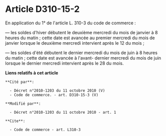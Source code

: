 # Article D310-15-2

En application du 1° de l'article L. 310-3 du code de commerce : 

― les soldes d'hiver débutent le deuxième mercredi du mois de janvier à 8 heures du matin ; cette date est avancée au premier
mercredi du mois de janvier lorsque le deuxième mercredi intervient après le 12 du mois ; 

― les soldes d'été débutent le dernier mercredi du mois de juin à 8 heures du matin ; cette date est avancée à l'avant-
dernier mercredi du mois de juin lorsque le dernier mercredi intervient après le 28 du mois.

**Liens relatifs à cet article**

	**Cité par**:

	  - Décret n°2010-1203 du 11 octobre 2010 (V)
	  - Code de commerce. - art. D310-15-3 (V)

	**Modifié par**:

	  - Décret n°2010-1203 du 11 octobre 2010 - art. 1

	**Cite**:

	  - Code de commerce - art. L310-3
